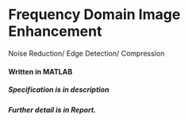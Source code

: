# Frequency Domain Image Enhancement
 Noise Reduction/ Edge Detection/ Compression
 #### Written in MATLAB
 
 ##### Specification is in description 
 
 ##### Further detail is in Report.
